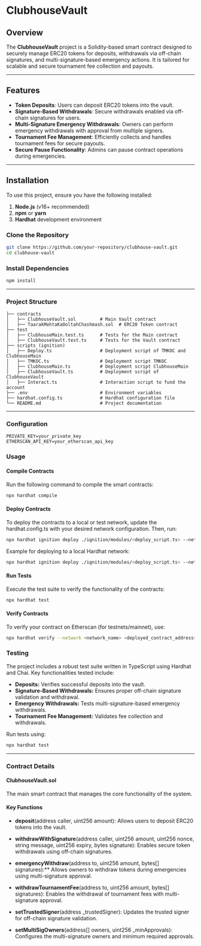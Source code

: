 # ClubhouseVault

## Overview

The **ClubhouseVault** project is a Solidity-based smart contract designed to securely manage ERC20 tokens for deposits, withdrawals via off-chain signatures, and multi-signature-based emergency actions. It is tailored for scalable and secure tournament fee collection and payouts.

---

## Features

- **Token Deposits**: Users can deposit ERC20 tokens into the vault.
- **Signature-Based Withdrawals**: Secure withdrawals enabled via off-chain signatures for users.
- **Multi-Signature Emergency Withdrawals**: Owners can perform emergency withdrawals with approval from multiple signers.
- **Tournament Fee Management**: Efficiently collects and handles tournament fees for secure payouts.
- **Secure Pause Functionality**: Admins can pause contract operations during emergencies.

---

## Installation

To use this project, ensure you have the following installed:

1. **Node.js** (v16+ recommended)
2. **npm** or **yarn**
3. **Hardhat** development environment

### Clone the Repository

```bash
git clone https://github.com/your-repository/clubhouse-vault.git
cd clubhouse-vault
```

### Install Dependencies

```bash
npm install
```

---

### Project Structure

```
├── contracts
│   ├── ClubhouseVault.sol         # Main Vault contract
│   ├── TaarakMehtaKaOoltahChashmash.sol  # ERC20 Token contract
├── test
│   ├── ClubhouseMain.test.ts      # Tests for the Main contract
│   ├── ClubhouseVault.test.ts     # Tests for the Vault contract
├── scripts (ignition)
│   ├── Deploy.ts                  # Deployment script of TMKOC and ClubhouseMain
│   ├── TMKOC.ts                   # Deployment script TMKOC
│   ├── ClubhouseMain.ts           # Deployment script ClubhouseMain
│   ├── ClubhouseVault.ts          # Deployment script of ClubhouseVault
│   ├── Interact.ts                # Interaction script to fund the account
├── .env                           # Environment variables
├── hardhat.config.ts              # Hardhat configuration file
└── README.md                      # Project documentation
```

---

### Configuration

```
PRIVATE_KEY=your_private_key
ETHERSCAN_API_KEY=your_etherscan_api_key
```

### Usage
#### Compile Contracts

Run the following command to compile the smart contracts:
```bash
npx hardhat compile
```

#### Deploy Contracts

To deploy the contracts to a local or test network, update the hardhat.config.ts with your desired network configuration. Then, run:
```bash
npx hardhat ignition deploy ./ignition/modules/<deploy_script.ts> --network <network_name>
```

Example for deploying to a local Hardhat network:
```bash
npx hardhat ignition deploy ./ignition/modules/<deploy_script.ts> --network localhost
```

#### Run Tests

Execute the test suite to verify the functionality of the contracts:
```bash
npx hardhat test
```

#### Verify Contracts

To verify your contract on Etherscan (for testnets/mainnet), use:
```bash
npx hardhat verify --network <network_name> <deployed_contract_address>
```

### Testing

The project includes a robust test suite written in TypeScript using Hardhat and Chai. Key functionalities tested include:

- **Deposits:** Verifies successful deposits into the vault.
- **Signature-Based Withdrawals:** Ensures proper off-chain signature validation and withdrawal.
- **Emergency Withdrawals:** Tests multi-signature-based emergency withdrawals.
- **Tournament Fee Management:** Validates fee collection and withdrawals.

Run tests using:
```bash
npx hardhat test
```

---

### Contract Details
#### ClubhouseVault.sol

The main smart contract that manages the core functionality of the system.

#### Key Functions
- **deposit**(address caller, uint256 amount): Allows users to deposit ERC20 tokens into the vault.

- **withdrawWithSignature**(address caller, uint256 amount, uint256 nonce, string message, uint256 expiry, bytes signature): Enables secure token withdrawals using off-chain signatures.

- **emergencyWithdraw**(address to, uint256 amount, bytes[] signatures):** Allows owners to withdraw tokens during emergencies using multi-signature approval.

- **withdrawTournamentFee**(address to, uint256 amount, bytes[] signatures): Enables the withdrawal of tournament fees with multi-signature approval.

- **setTrustedSigner**(address _trustedSigner): Updates the trusted signer for off-chain signature validation.

- **setMultiSigOwners**(address[] owners, uint256 _minApprovals): Configures the multi-signature owners and minimum required approvals.